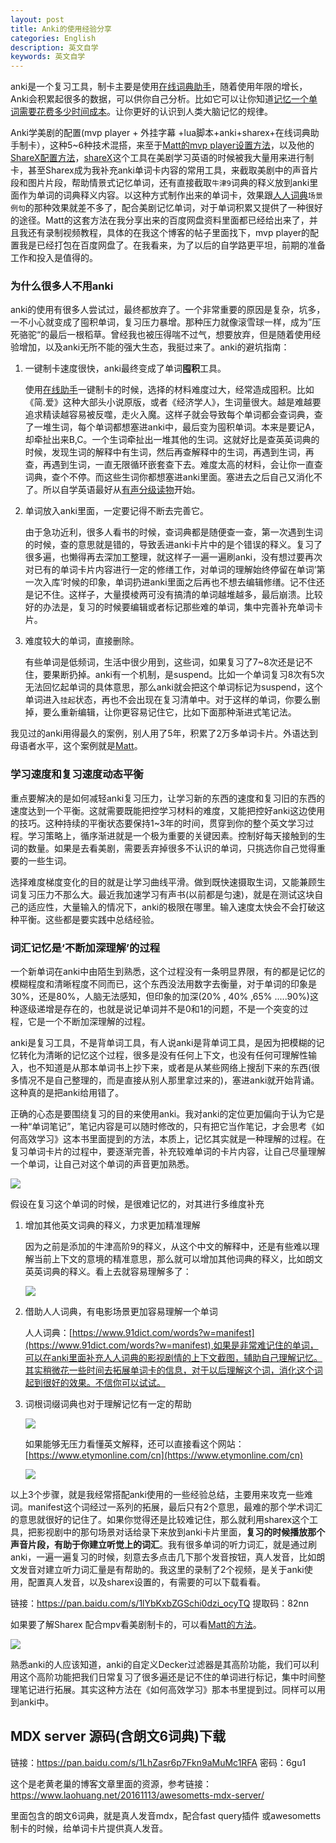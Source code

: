 ```yaml
---
layout: post
title: Anki的使用经验分享
categories: English
description: 英文自学
keywords: 英文自学
---
```





anki是一个复习工具，制卡主要是使用[在线词典助手](https://chrome.google.com/webstore/detail/online-dictionary-helper/lppjdajkacanlmpbbcdkccjkdbpllajb)，随着使用年限的增长，Anki会积累起很多的数据，可以供你自己分析。比如它可以让你知道[记忆一个单词需要花费多少时间成本](https://cs-cn.top/2019/05/12/Memory-Core/)。让你更好的认识到人类大脑记忆的规律。

Anki学美剧的配置(mvp player + 外挂字幕 +lua脚本+anki+sharex+在线词典助手制卡），这种5~6种技术混搭，来至于[Matt的mvp player设置方法](https://youtu.be/bbg6ztWecbU)，以及他的[ShareX配置方法](https://youtu.be/IS7WzYICAsk)，[shareX](https://getsharex.com/)这个工具在美剧学习英语的时候被我大量用来进行制卡，甚至Sharex成为我补充anki单词卡内容的常用工具，来截取美剧中的声音片段和图片片段，帮助情景式记忆单词，还有直接截取`牛津9`词典的释义放到anki里面作为单词的词典释义内容。以这种方式制作出来的单词卡，效果跟[人人词典](https://www.91dict.com/words?w=manifest)`场景例句`的那种效果就差不多了，配合美剧记忆单词，对于单词积累又提供了一种很好的途径。Matt的这套方法在我分享出来的百度网盘资料里面都已经给出来了，并且我还有录制视频教程，具体的在我这个博客的帖子里面找下，mvp player的配置我是已经打包在百度网盘了。在我看来，为了以后的自学路更平坦，前期的准备工作和投入是值得的。



### 为什么很多人不用anki

anki的使用有很多人尝试过，最终都放弃了。一个非常重要的原因是复杂，坑多，一不小心就变成了囤积单词，复习压力暴增。那种压力就像滚雪球一样，成为”压死骆驼“的最后一根稻草。曾经我也被压得喘不过气，想要放弃，但是随着使用经验增加，以及anki无所不能的强大生态，我挺过来了。anki的避坑指南：



1. 一键制卡速度很快，anki最终变成了单词**囤积**工具。

   使用[在线助手](https://www.laohuang.net/20180213/online-dictionary-helper/)一键制卡的时候，选择的材料难度过大，经常造成囤积。比如《简.爱》这种大部头小说原版，或者《经济学人》，生词量很大。越是难越要追求精读越容易被反噬，走火入魔。这样子就会导致每个单词都会查词典，查了一堆生词，每个单词都想塞进anki中，最后变为囤积单词。本来是要记A，却牵扯出来B,C。一个生词牵扯出一堆其他的生词。这就好比是查英英词典的时候，发现生词的解释中有生词，然后再查解释中的生词，再遇到生词，再查，再遇到生词，一直无限循环嵌套查下去。难度太高的材料，会让你一直查词典，查个不停。而这些生词你都想塞进anki里面。塞进去之后自己又消化不了。所以自学英语最好从[有声分级读物](https://cs-cn.top/2019/05/10/english-study-series_01/)开始。

2. 单词放入anki里面，一定要记得不断去完善它。

   由于急功近利，很多人看书的时候，查词典都是随便查一查，第一次遇到生词的时候，查的意思就是错的，导致丢进anki卡片中的是个错误的释义。复习了很多遍，也懒得再去深加工整理，就这样子一遍一遍刷anki，没有想过要再次对已有的单词卡片内容进行一定的修缮工作，对单词的理解始终停留在单词’第一次入库‘时候的印象，单词扔进anki里面之后再也不想去编辑修缮。记不住还是记不住。这样子，大量摸棱两可没有搞清的单词越堆越多，最后崩溃。比较好的办法是，复习的时候要编辑或者标记那些难的单词，集中完善补充单词卡片。

3. 难度较大的单词，直接删除。

   有些单词是低频词，生活中很少用到，这些词，如果复习了7~8次还是记不住，要果断扔掉。anki有一个机制，是suspend。比如一个单词复习8次有5次无法回忆起单词的具体意思，那么anki就会把这个单词标记为suspend，这个单词进入`挂起`状态，再也不会出现在复习清单中。对于这样的单词，你要么删掉，要么重新编辑，让你更容易记住它，比如下面那种渐进式笔记法。
   
   

我见过的anki用得最久的案例，别人用了5年，积累了2万多单词卡片。外语达到母语者水平，这个案例就是[Matt](https://youtu.be/wrBFhsnBQ2k)。



### 学习速度和复习速度动态平衡

重点要解决的是如何减轻anki复习压力，让学习新的东西的速度和复习旧的东西的速度达到一个平衡。这就需要既能把控学习材料的难度，又能把控好anki这边使用的技巧。这种持续的平衡状态要保持1~3年的时间，贯穿到你的整个英文学习过程。学习策略上，循序渐进就是一个极为重要的关键因素。控制好每天接触到的生词的数量。如果是去看美剧，需要丢弃掉很多不认识的单词，只挑选你自己觉得重要的一些生词。

选择难度梯度变化的目的就是让学习曲线平滑。做到既快速摄取生词，又能兼顾生词复习压力不那么大。最近我加速学习有声书(以前都是匀速)，就是在测试这块自己的适应性，大量输入的情况下，anki的极限在哪里。输入速度太快会不会打破这种平衡。这些都是要实践中总结经验。



### 词汇记忆是‘不断加深理解’的过程

一个新单词在anki中由陌生到熟悉，这个过程没有一条明显界限，有的都是记忆的模糊程度和清晰程度不同而已，这个东西没法用数字去衡量，对于单词的印象是30%，还是80%，人脑无法感知，但印象的加深(20% , 40% ,65% .....90%)这种逐级递增是存在的，也就是说记单词并不是0和1的问题，不是一个突变的过程，它是一个不断加深理解的过程。

anki是复习工具，不是背单词工具，有人说anki是背单词工具，是因为把模糊的记忆转化为清晰的记忆这个过程，很多是没有任何上下文，也没有任何可理解性输入，也不知道是从那本单词书上抄下来，或者是从某些网络上搜刮下来的东西(很多情况不是自己整理的，而是直接从别人那里拿过来的)，塞进anki就开始背诵。这种真的是把anki给用错了。

正确的心态是要围绕复习的目的来使用anki。我对anki的定位更加偏向于认为它是一种“单词笔记”，笔记内容是可以随时修改的，只有把它当作笔记，才会思考《如何高效学习》这本书里面提到的方法，本质上，记忆其实就是一种理解的过程。在复习单词卡片的过程中，要逐渐完善，补充较难单词的卡片内容，让自己尽量理解一个单词，让自己对这个单词的声音更加熟悉。

<img src="https://cs-cn.top//images/posts/20210714194447.png"/>

假设在复习这个单词的时候，是很难记忆的，对其进行多维度补充

1. 增加其他英文词典的释义，力求更加精准理解

   因为之前是添加的牛津高阶9的释义，从这个中文的解释中，还是有些难以理解当前上下文的意境的精准意思，那么就可以增加其他词典的释义，比如朗文英英词典的释义。看上去就容易理解多了：

   <img src="https://cs-cn.top//images/posts/20210714195219.png"/>

2. 借助人人词典，有电影场景更加容易理解一个单词

   

   人人词典：[https://www.91dict.com/words?w=manifest](https://www.91dict.com/words?w=manifest),如果是非常难记住的单词，可以在anki里面补充人人词典的影视剧情的上下文截图，辅助自己理解记忆。其实稍微花一些时间去拓展单词卡的信息，对于以后理解这个词，消化这个词起到很好的效果。不信你可以试试。

3. 词根词缀词典也对于理解记忆有一定的帮助

   <img src="https://cs-cn.top//images/posts/cigen_cizui_200816.png"/>

   如果能够无压力看懂英文解释，还可以直接看这个网站：[https://www.etymonline.com/cn](https://www.etymonline.com/cn)

   <img src="https://cs-cn.top//images/posts/shizitou_25533.png"/>
   
   

以上3个步骤，就是我经常搭配anki使用的一些经验总结，主要用来攻克一些难词。manifest这个词经过一系列的拓展，最后只有2个意思，最难的那个学术词汇的意思就很好的记住了。如果你觉得还是比较难记住，那么就利用sharex这个工具，把影视剧中的那句场景对话给录下来放到anki卡片里面，**复习的时候播放那个声音片段，有助于你建立听觉上的词汇**。我有很多单词的听力词汇，就是通过刷anki，一遍一遍复习的时候，刻意去多点击几下那个发音按钮，真人发音，比如朗文发音对建立听力词汇量是有帮助的。我这里的录制了2个视频，是关于anki使用，配置真人发音，以及sharex设置的，有需要的可以下载看看。

链接：https://pan.baidu.com/s/1lYbKxbZGSchi0dzi_ocyTQ 
提取码：82nn

如果要了解Sharex 配合mpv看美剧制卡的，可以看[Matt的方法](https://youtu.be/bbg6ztWecbU)。



<img src="https://cs-cn.top//images/posts/result_203722.png"/>
<br/>


熟悉anki的人应该知道，anki的自定义Decker过滤器是其高阶功能，我们可以利用这个高阶功能把我们日常复习了很多遍还是记不住的单词进行标记，集中时间整理笔记进行拓展。其实这种方法在《如何高效学习》那本书里提到过。同样可以用到anki中。



## MDX server 源码(含朗文6词典)下载



链接：https://pan.baidu.com/s/1LhZasr6p7Fkn9aMuMc1RFA 密码：6gu1

这个是老黄老巢的博客文章里面的资源，参考链接：https://www.laohuang.net/20161113/awesometts-mdx-server/

里面包含的朗文6词典，就是真人发音mdx，配合fast query插件 或awesometts制卡的时候，给单词卡片提供真人发音。









